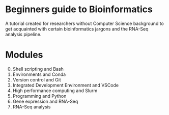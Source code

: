 # Beginners guide to Bioinformatics
A tutorial created for researchers without Computer Science background to get acquainted with certain bioinformatics jargons and the RNA-Seq analysis pipeline. 

# Modules
0. Shell scripting and Bash
1. Environments and Conda
2. Version control and Git
3. Integrated Development Environment and VSCode
4. High performance computing and Slurm 
5. Programming and Python
6. Gene expression and RNA-Seq
7. RNA-Seq analysis
